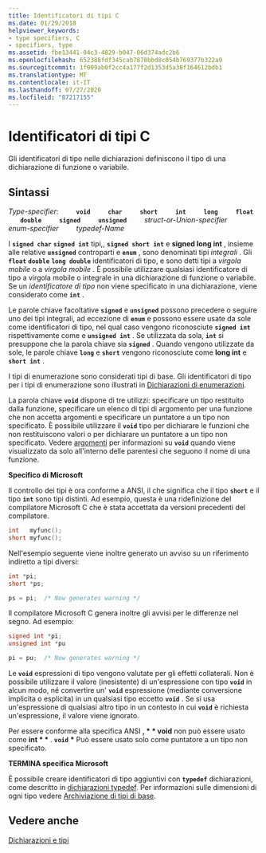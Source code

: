 ```yaml
---
title: Identificatori di tipi C
ms.date: 01/29/2018
helpviewer_keywords:
- type specifiers, C
- specifiers, type
ms.assetid: fbe13441-04c3-4829-b047-06d374adc2b6
ms.openlocfilehash: 652388fdf345cab7878bbd8c054b769377b322a9
ms.sourcegitcommit: 1f009ab0f2cc4a177f2d1353d5a38f164612bdb1
ms.translationtype: MT
ms.contentlocale: it-IT
ms.lasthandoff: 07/27/2020
ms.locfileid: "87217155"
---
```

# <a name="c-type-specifiers"></a>Identificatori di tipi C

Gli identificatori di tipo nelle dichiarazioni definiscono il tipo di una dichiarazione di funzione o variabile.

## <a name="syntax"></a>Sintassi

*Type-specifier*: &nbsp; &nbsp; &nbsp; &nbsp; **`void`** &nbsp; &nbsp; &nbsp; &nbsp; **`char`** &nbsp; &nbsp; &nbsp; &nbsp; **`short`** &nbsp; &nbsp; &nbsp; &nbsp; **`int`** &nbsp; &nbsp; &nbsp; &nbsp; **`long`** &nbsp; &nbsp; &nbsp; &nbsp; **`float`** &nbsp; &nbsp; &nbsp; &nbsp; **`double`** &nbsp; &nbsp; &nbsp; &nbsp; **`signed`** &nbsp; &nbsp; &nbsp; &nbsp; **`unsigned`** &nbsp; &nbsp; &nbsp; &nbsp; *struct-or-Union-specifier* &nbsp; &nbsp; &nbsp; &nbsp; *enum-specifier* &nbsp; &nbsp; &nbsp; &nbsp; *typedef-Name*

I **`signed char`** **`signed int`** tipi,, **`signed short int`** e **signed long int** , insieme alle relative **`unsigned`** controparti e **`enum`** , sono denominati tipi *integrali* . Gli **`float`** **`double`** **`long double`** identificatori di tipo, e sono detti tipi a *virgola mobile* o a *virgola mobile* . È possibile utilizzare qualsiasi identificatore di tipo a virgola mobile o integrale in una dichiarazione di funzione o variabile. Se un *identificatore di tipo* non viene specificato in una dichiarazione, viene considerato come **`int`** .

Le parole chiave facoltative **`signed`** e **`unsigned`** possono precedere o seguire uno dei tipi integrali, ad eccezione di **`enum`** e possono essere usate da sole come identificatori di tipo, nel qual caso vengono riconosciute **`signed int`** rispettivamente come e **`unsigned int`** . Se utilizzata da sola, **`int`** si presuppone che la parola chiave sia **`signed`** . Quando vengono utilizzate da sole, le parole chiave **`long`** e **`short`** vengono riconosciute come **long int** e **`short int`** .

I tipi di enumerazione sono considerati tipi di base. Gli identificatori di tipo per i tipi di enumerazione sono illustrati in [Dichiarazioni di enumerazioni](../c-language/c-enumeration-declarations.md).

La parola chiave **`void`** dispone di tre utilizzi: specificare un tipo restituito dalla funzione, specificare un elenco di tipi di argomento per una funzione che non accetta argomenti e specificare un puntatore a un tipo non specificato. È possibile utilizzare il **`void`** tipo per dichiarare le funzioni che non restituiscono valori o per dichiarare un puntatore a un tipo non specificato. Vedere [argomenti](../c-language/arguments.md) per informazioni su **`void`** quando viene visualizzato da solo all'interno delle parentesi che seguono il nome di una funzione.

**Specifico di Microsoft**

Il controllo dei tipi è ora conforme a ANSI, il che significa che il tipo **`short`** e il tipo **`int`** sono tipi distinti. Ad esempio, questa è una ridefinizione del compilatore Microsoft C che è stata accettata da versioni precedenti del compilatore.

```C
int   myfunc();
short myfunc();
```

Nell'esempio seguente viene inoltre generato un avviso su un riferimento indiretto a tipi diversi:

```C
int *pi;
short *ps;

ps = pi;  /* Now generates warning */
```

Il compilatore Microsoft C genera inoltre gli avvisi per le differenze nel segno. Ad esempio:

```C
signed int *pi;
unsigned int *pu

pi = pu;  /* Now generates warning */
```

Le **`void`** espressioni di tipo vengono valutate per gli effetti collaterali. Non è possibile utilizzare il valore (inesistente) di un'espressione con tipo **`void`** in alcun modo, né convertire un' **`void`** espressione (mediante conversione implicita o esplicita) in un qualsiasi tipo eccetto **`void`** . Se si usa un'espressione di qualsiasi altro tipo in un contesto in cui **`void`** è richiesta un'espressione, il valore viene ignorato.

Per essere conforme alla specifica ANSI <strong>, \* \* void</strong> non può essere usato come <strong>int \* \* </strong>. **`void`** <strong>\*</strong> Può essere usato solo come puntatore a un tipo non specificato.

**TERMINA specifica Microsoft**

È possibile creare identificatori di tipo aggiuntivi con **`typedef`** dichiarazioni, come descritto in [dichiarazioni typedef](../c-language/typedef-declarations.md). Per informazioni sulle dimensioni di ogni tipo vedere [Archiviazione di tipi di base](../c-language/storage-of-basic-types.md).

## <a name="see-also"></a>Vedere anche

[Dichiarazioni e tipi](../c-language/declarations-and-types.md)
